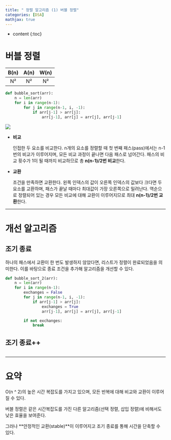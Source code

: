 ```yaml
---
title: " 정렬 알고리즘 (1) 버블 정렬"
categories: [DSA]
mathjax: true
---
```


* content
{:toc}
# 버블 정렬

| B(n) | A(n) | W(n) |
| :--: | :--: | :--: |
|  N²  |  N²  |  N²  |

```python
def bubble_sort(arr):
    n = len(arr)
    for i in range(n-1):
        for j in range(n-1, i, -1):
            if arr[j-1] > arr[j]:
                arr[j-1], arr[j] = arr[j], arr[j-1]
```

![](https://runestone.academy/runestone/books/published/pythonds3/_images/bubblepass.png)

- **비교**

  인접한 두 요소를 비교한다. n개의 요소를 정렬할 때 첫 번째 패스(pass)에서는 n-1번의 비교가 이루어지며, 모든 비교 과정이 끝나면 다음 패스로 넘어간다. 패스의 비교 횟수가 1이 될 때까지 비교하므로 총 **n(n-1)/2번 비교**한다.

- **교환**

  조건을 만족하면 교환한다. 왼쪽 인덱스의 값이 오른쪽 인덱스의 값보다 크다면 두 요소를 교환하며, 패스가 끝날 때마다 최대값이 가장 오른쪽으로 밀려난다. 역순으로 정렬되어 있는 경우 모든 비교에 대해 교환이 이루어지므로 최대 **n(n-1)/2번 교환**한다.

---

# 개선 알고리즘

## 조기 종료

하나의 패스에서 교환이 한 번도 발생하지 않았다면, 리스트가 정렬이 완료되었음을 의미한다. 이를 바탕으로 종료 조건을 추가해 알고리즘을 개선할 수 있다.

```python
def bubble_sort_2(arr):
    n = len(arr)
    for i in range(n-1):
        exchanges = False
        for j in range(n-1, i, -1):
            if arr[j-1] > arr[j]:
                exchanges = True
                arr[j-1], arr[j] = arr[j], arr[j-1]

        if not exchanges:
            break
```

## 조기 종료++

```python

```

---

# 요약

O(n ^ 2)의 높은 시간 복잡도를 가지고 있으며, 모든 반복에 대해 비교와 교환이 이루어질 수 있다.

버블 정렬은 같은 시간복잡도를 가진 다른 알고리즘(선택 정렬, 삽입 정렬)에 비해서도 낮은 효율을 보여준다. 

그러나 **안정적인 교환(stable)**이 이루어지고 조기 종료를 통해 시간을 단축할 수 있다.
